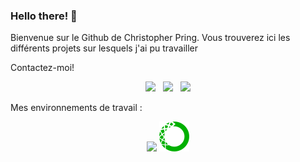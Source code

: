 ### Hello there! 👋

Bienvenue sur le Github de Christopher Pring. Vous trouverez ici les différents projets sur lesquels j'ai pu travailler

Contactez-moi!
<p align='center'>
  <a href="https://www.linkedin.com/in/christopher-pring-0101/"><img height="24" src="https://github.com/mistercof/mistercof/blob/main/logos/linkedin-icon.svg?raw=true"></a>&nbsp;&nbsp;
  <a href="https://twitter.com/ChrisPring0101"><img height="24" src="https://github.com/mistercof/mistercof/blob/main/twitter-icon.png?raw=true"></a>&nbsp;&nbsp;
  <a href="mailto:pringchristopher@yahoo.fr"><img height="24" src="https://github.com/mistercof/mistercof/blob/main/mail-icon.png?raw=true"></a>
</p>

Mes environnements de travail : 
<p align='center'>
  <img src="https://github.com/mistercof/mistercof/blob/main/logos/jupyter_logo.svg">
  <img src="./logos/Anaconda_logo.svg">
